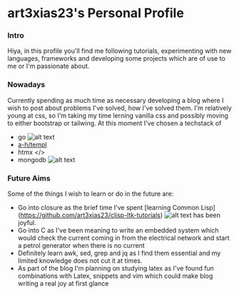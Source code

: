 # art3xias23's Personal Profile

### Intro 

Hiya, in this profile you'll find me following tutorials, experimenting with new languages, frameworks and developing some projects which are of use to me or I'm passionate about.

### Nowadays
Currently spending as much time as necessary developing a blog where I wish to post about problems I've solved, how I've solved them. I'm relatively young at css, so I'm taking my time lerning vanilla css and possibly moving to either bootstrap or tailwing. At this moment I've chosen a techstack of 
- go ![alt text][go]  
- [a-h/templ](https://github.com/a-h/templ) 
- htmx </> 
- mongodb ![alt text][mongo]

### Future Aims
Some of the things I wish to learn or do in the future are: 

- Go into closure as the brief time I've spent [learning Common Lisp] (https://github.com/art3xias23/clisp-ltk-tutorials) ![alt text][lisp]   has been joyful.
- Go into C as I've been meaning to write an embedded system which would check the current coming in from the electrical network and start a petrol generator when there is no current
- Definitely learn awk, sed, grep and jq as I find them essential and my limited knowledge does not cut it at times.
- As part of the blog I'm planning on studying latex as I've found fun combinations with Latex, snippets and vim which could make blog writing a real joy at first glance


[go]: https://github.com/art3xias23/art3xias23/img/go.ico
[lisp]: https://github.com/art3xias23/art3xias23/img/lisp.ico
[mongo]: https://github.com/art3xias23/art3xias23/img/mongodb.ico
